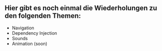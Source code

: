 
## Hier gibt es noch einmal die Wiederholungen zu den folgenden Themen:

- Navigation
- Dependency Injection
- Sounds
- Animation (soon)
